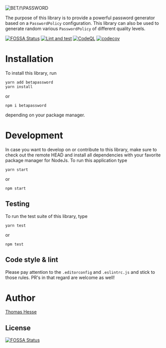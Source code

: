 <img src="https://github.com/tahesse/betapassword/raw/main/assets/logo.png" style="display: block; margin: 0 auto" alt="BET/!\PASSWORD"/>

The purpose of this library is to provide a powerful password generator based on a `PasswordPolicy` configuration.
This library can also be used to generate random various `PasswordPolicy` of different quality levels.

[![FOSSA Status](https://app.fossa.com/api/projects/git%2Bgithub.com%2Ftahesse%2Fbetapassword.svg?type=shield)](https://app.fossa.com/projects/git%2Bgithub.com%2Ftahesse%2Fbetapassword?ref=badge_shield)
[![Lint and test](https://github.com/tahesse/betapassword/actions/workflows/lint-and-test.yml/badge.svg)](https://github.com/tahesse/betapassword/actions/workflows/lint-and-test.yml)
[![CodeQL](https://github.com/tahesse/betapassword/actions/workflows/codeql-analysis.yml/badge.svg)](https://github.com/tahesse/betapassword/actions/workflows/codeql-analysis.yml)
[![codecov](https://codecov.io/gh/tahesse/betapassword/branch/main/graph/badge.svg?token=XgxgmeWzNo)](https://codecov.io/gh/tahesse/betapassword)

# Installation

To install this library, run

    yarn add betapassword
    yarn install

or

    npm i betapassword

depending on your package manager.

# Development
In case you want to develop on or contribute to this library, make sure to check out the remote HEAD and install all dependencies with your favorite package manager for NodeJs.
To run this application type

    yarn start

or

    npm start

## Testing
To run the test suite of this library, type

    yarn test

or

    npm test

## Code style \& lint
Please pay attention to the `.editorconfig` and `.eslintrc.js` and stick to those rules. PR's in that regard are welcome as well!

# Author
[Thomas Hesse](https://thomas-hesse.eu)


## License
[![FOSSA Status](https://app.fossa.com/api/projects/git%2Bgithub.com%2Ftahesse%2Fbetapassword.svg?type=large)](https://app.fossa.com/projects/git%2Bgithub.com%2Ftahesse%2Fbetapassword?ref=badge_large)
